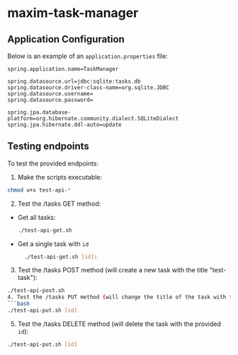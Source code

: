 # maxim-task-manager

## Application Configuration

Below is an example of an `application.properties` file:

```properties
spring.application.name=TaskManager

spring.datasource.url=jdbc:sqlite:tasks.db
spring.datasource.driver-class-name=org.sqlite.JDBC
spring.datasource.username=
spring.datasource.password=

spring.jpa.database-platform=org.hibernate.community.dialect.SQLiteDialect
spring.jpa.hibernate.ddl-auto=update
```

## Testing endpoints

To test the provided endpoints:
1. Make the scripts executable:
```bash
chmod u+x test-api-*
```
2. Test the /tasks GET method:
- Get all tasks:
  ```bash
  ./test-api-get.sh
  ```
- Get a single task with `id`
  ```bash
    ./test-api-get.sh [id]:
  ```
3. Test the /tasks POST method (will create a new task with the title "test-task"):
```bash
./test-api-post.sh
4. Test the /tasks PUT method (will change the title of the task with the provided `id`):
```bash
./test-api-put.sh [id]
```
5. Test the /tasks DELETE method (will delete the task with the provided `id`):
```bash
./test-api-put.sh [id]
```
